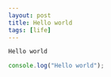 ```yaml
---
layout: post
title: Hello world
tags: [life]
---
```


```html
Hello world
```

```javascript
console.log("Hello world");
```
